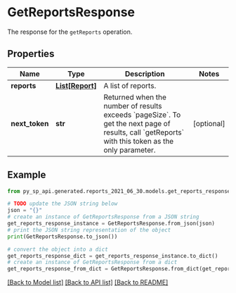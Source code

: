 # GetReportsResponse

The response for the `getReports` operation.

## Properties

Name | Type | Description | Notes
------------ | ------------- | ------------- | -------------
**reports** | [**List[Report]**](Report.md) | A list of reports. | 
**next_token** | **str** | Returned when the number of results exceeds &#x60;pageSize&#x60;. To get the next page of results, call &#x60;getReports&#x60; with this token as the only parameter. | [optional] 

## Example

```python
from py_sp_api.generated.reports_2021_06_30.models.get_reports_response import GetReportsResponse

# TODO update the JSON string below
json = "{}"
# create an instance of GetReportsResponse from a JSON string
get_reports_response_instance = GetReportsResponse.from_json(json)
# print the JSON string representation of the object
print(GetReportsResponse.to_json())

# convert the object into a dict
get_reports_response_dict = get_reports_response_instance.to_dict()
# create an instance of GetReportsResponse from a dict
get_reports_response_from_dict = GetReportsResponse.from_dict(get_reports_response_dict)
```
[[Back to Model list]](../README.md#documentation-for-models) [[Back to API list]](../README.md#documentation-for-api-endpoints) [[Back to README]](../README.md)


